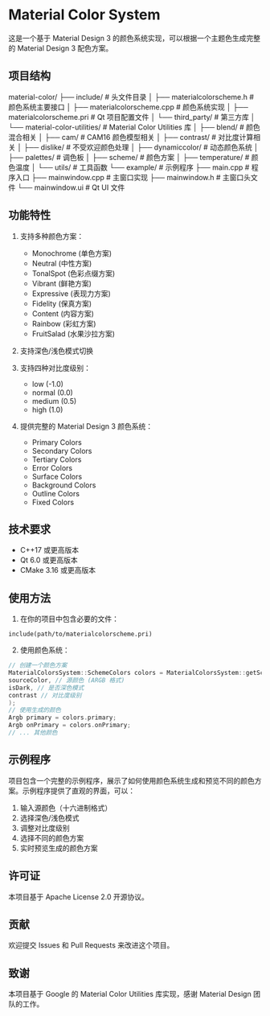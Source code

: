 # Material Color System

这是一个基于 Material Design 3 的颜色系统实现，可以根据一个主题色生成完整的 Material Design 3 配色方案。

## 项目结构

material-color/
├── include/                          # 头文件目录
│   ├── materialcolorscheme.h         # 颜色系统主要接口
│   ├── materialcolorscheme.cpp       # 颜色系统实现
│   ├── materialcolorscheme.pri       # Qt 项目配置文件
│   └── third_party/                  # 第三方库
│       └── material-color-utilities/  # Material Color Utilities 库
│           ├── blend/                # 颜色混合相关
│           ├── cam/                  # CAM16 颜色模型相关
│           ├── contrast/             # 对比度计算相关
│           ├── dislike/              # 不受欢迎颜色处理
│           ├── dynamiccolor/         # 动态颜色系统
│           ├── palettes/             # 调色板
│           ├── scheme/               # 颜色方案
│           ├── temperature/          # 颜色温度
│           └── utils/                # 工具函数
└── example/                          # 示例程序
    ├── main.cpp                      # 程序入口
    ├── mainwindow.cpp                # 主窗口实现
    ├── mainwindow.h                  # 主窗口头文件
    └── mainwindow.ui                 # Qt UI 文件

## 功能特性

1. 支持多种颜色方案：
   - Monochrome (单色方案)
   - Neutral (中性方案)
   - TonalSpot (色彩点缀方案)
   - Vibrant (鲜艳方案)
   - Expressive (表现力方案)
   - Fidelity (保真方案)
   - Content (内容方案)
   - Rainbow (彩虹方案)
   - FruitSalad (水果沙拉方案)

2. 支持深色/浅色模式切换

3. 支持四种对比度级别：
   - low (-1.0)
   - normal (0.0)
   - medium (0.5)
   - high (1.0)

4. 提供完整的 Material Design 3 颜色系统：
   - Primary Colors
   - Secondary Colors
   - Tertiary Colors
   - Error Colors
   - Surface Colors
   - Background Colors
   - Outline Colors
   - Fixed Colors

## 技术要求

- C++17 或更高版本
- Qt 6.0 或更高版本
- CMake 3.16 或更高版本

## 使用方法

1. 在你的项目中包含必要的文件：
```qmake
include(path/to/materialcolorscheme.pri)
```
2. 使用颜色系统：
```cpp
// 创建一个颜色方案
MaterialColorsSystem::SchemeColors colors = MaterialColorsSystem::getSchemeColor<MaterialColorsSystem::Variant::kVibrant>(
sourceColor, // 源颜色 (ARGB 格式)
isDark, // 是否深色模式
contrast // 对比度级别
);
// 使用生成的颜色
Argb primary = colors.primary;
Argb onPrimary = colors.onPrimary;
// ... 其他颜色
```

## 示例程序

项目包含一个完整的示例程序，展示了如何使用颜色系统生成和预览不同的颜色方案。示例程序提供了直观的界面，可以：

1. 输入源颜色（十六进制格式）
2. 选择深色/浅色模式
3. 调整对比度级别
4. 选择不同的颜色方案
5. 实时预览生成的颜色方案

## 许可证

本项目基于 Apache License 2.0 开源协议。

## 贡献

欢迎提交 Issues 和 Pull Requests 来改进这个项目。

## 致谢

本项目基于 Google 的 Material Color Utilities 库实现，感谢 Material Design 团队的工作。